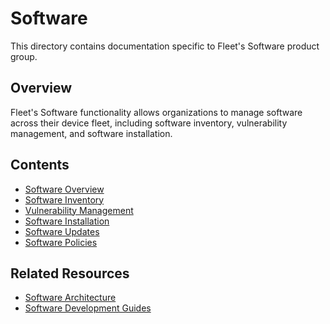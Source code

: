 # Software

This directory contains documentation specific to Fleet's Software product group.

## Overview

Fleet's Software functionality allows organizations to manage software across their device fleet, including software inventory, vulnerability management, and software installation.

## Contents

- [Software Overview](software-overview.md)
- [Software Inventory](software-inventory.md)
- [Vulnerability Management](vulnerability-management.md)
- [Software Installation](software-installation.md)
- [Software Updates](software-updates.md)
- [Software Policies](software-policies.md)

## Related Resources

- [Software Architecture](../../architecture/software/)
- [Software Development Guides](../../guides/software/)